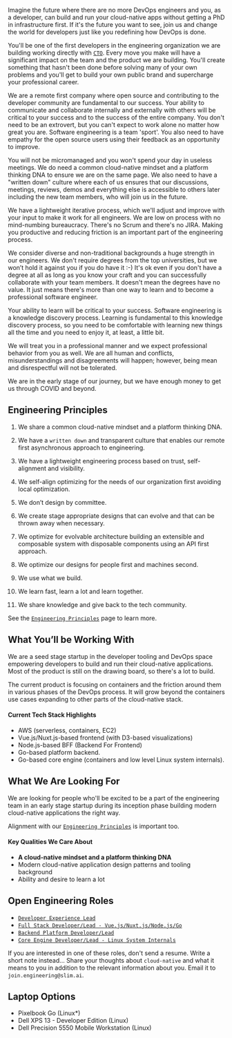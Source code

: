 Imagine the future where there are no more DevOps engineers and you, as a developer, can build and run your cloud-native apps without getting a PhD in infrastructure first. If it's the future you want to see, join us and change the world for developers just like you redefining how DevOps is done.

You'll be one of the first developers in the engineering organization we are building working directly with [`CTO`](https://www.linkedin.com/in/kylequest). Every move you make will have a significant impact on the team and the product we are building. You'll create something that hasn't been done before solving many of your own problems and you'll get to build your own public brand and supercharge your professional career.

We are a remote first company where open source and contributing to the developer community are fundamental to our success. Your ability to communicate and collaborate internally and externally with others will be critical to your success and to the success of the entire company. You don't need to be an extrovert, but you can't expect to work alone no matter how great you are. Software engineering is a team 'sport'. You also need to have empathy for the open source users using their feedback as an opportunity to improve.

You will not be micromanaged and you won't spend your day in useless meetings. We do need a common cloud-native mindset and a platform thinking DNA to ensure we are on the same page. We also need to have a "written down" culture where each of us ensures that our discussions, meetings, reviews, demos and everything else is accessible to others later including the new team members, who will join us in the future.

We have a lightweight iterative process, which we'll adjust and improve with your input to make it work for all engineers. We are low on process with no mind-numbing bureaucracy. There's no Scrum and there's no JIRA. Making you productive and reducing friction is an important part of the engineering process.

We consider diverse and non-traditional backgrounds a huge strength in our engineers. We don't require degrees from the top universities, but we won’t hold it against you if you do have it :-) It's ok even if you don't have a degree at all as long as you know your craft and you can successfully collaborate with your team members. It doesn't mean the degrees have no value. It just means there's more than one way to learn and to become a professional software engineer.

Your ability to learn will be critical to your success. Software engineering is a knowledge discovery process. Learning is fundamental to this knowledge discovery process, so you need to be comfortable with learning new things all the time and you need to enjoy it, at least, a little bit.

We will treat you in a professional manner and we expect professional behavior from you as well. We are all human and conflicts, misunderstandings and disagreements will happen; however, being mean and disrespectful will not be tolerated.

We are in the early stage of our journey, but we have enough money to get us through COVID and beyond.

## Engineering Principles

1. We share a common cloud-native mindset and a platform thinking DNA.

2. We have a `written down` and transparent culture that enables our remote first asynchronous approach to engineering.

3. We have a lightweight engineering process based on trust, self-alignment and visibility.

4. We self-align optimizing for the needs of our organization first avoiding local optimization.

5. We don’t design by committee.

6. We create stage appropriate designs that can evolve and that can be thrown away when necessary.

7. We optimize for evolvable architecture building an extensible and composable system with disposable components using an API first approach.

8. We optimize our designs for people first and machines second.

9. We use what we build.

10. We learn fast, learn a lot and learn together.

11. We share knowledge and give back to the tech community.

See the [`Engineering Principles`](engineering_principles.md) page to learn more.

## What You’ll be Working With

We are a seed stage startup in the developer tooling and DevOps space empowering developers to build and run their cloud-native applications. Most of the product is still on the drawing board, so there's a lot to build. 

The current product is focusing on containers and the friction around them in various phases of the DevOps process. It will grow beyond the containers use cases expanding to other parts of the cloud-native stack.

#### Current Tech Stack Highlights

* AWS (serverless, containers, EC2)
* Vue.js/Nuxt.js-based frontend (with D3-based visualizations)
* Node.js-based BFF (Backend For Frontend)
* Go-based platform backend.
* Go-based core engine (containers and low level Linux system internals).


## What We Are Looking For

We are looking for people who'll be excited to be a part of the engineering team in an early stage startup during its inception phase building modern cloud-native applications the right way.

Alignment with our [`Engineering Principles`](engineering_principles.md) is important too.

#### Key Qualities We Care About

* **A cloud-native mindset and a platform thinking DNA**
* Modern cloud-native application design patterns and tooling background
* Ability and desire to learn a lot

## Open Engineering Roles

* [`Developer Experience Lead`](roles/developer_experience.md)
* [`Full Stack Developer/Lead - Vue.js/Nuxt.js/Node.js/Go`](roles/full_stack.md)
* [`Backend Platform Developer/Lead`](roles/backend.md)
* [`Core Engine Developer/Lead - Linux System Internals`](roles/core_engine.md)

If you are interested in one of these roles, don't send a resume. Write a short note instead... Share your thoughts about `cloud-native` and what it means to you in addition to the relevant information about you. Email it to `join.engineering@slim.ai`.

## Laptop Options

* Pixelbook Go (Linux*)
* Dell XPS 13 - Developer Edition (Linux)
* Dell Precision 5550 Mobile Workstation (Linux)
